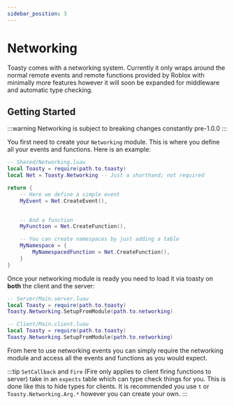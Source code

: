 ```yaml
---
sidebar_position: 3
---
```


# Networking

Toasty comes with a networking system. Currently it only wraps around the normal remote events and remote functions provided by Roblox with minimally more features however it will soon be expanded for middleware and automatic type checking.

## Getting Started

:::warning
Networking is subject to breaking changes constantly pre-1.0.0
:::

You first need to create your `Networking` module. This is where you define all your events and functions. Here is an example:

```lua
-- Shared/Networking.luau
local Toasty = require(path.to.toasty)
local Net = Toasty.Networking -- Just a shorthand; not required

return {
	-- Here we define a simple event
	MyEvent = Net.CreateEvent(),
	

	-- And a function
	MyFunction = Net.CreateFunction(),

	-- You can create namespaces by just adding a table
	MyNamespace = {
		MyNamespacedFunction = Net.CreateFunction(),
	}
}
```

Once your networking module is ready you need to load it via toasty on **both** the client and the server:

```lua
-- Server/Main.server.luau
local Toasty = require(path.to.toasty)
Toasty.Networking.SetupFromModule(path.to.networking)

-- Client/Main.client.luau
local Toasty = require(path.to.toasty)
Toasty.Networking.SetupFromModule(path.to.networking)
```

From here to use networking events you can simply require the networking module and access all the events and functions as you would expect.

:::tip
`SetCallback` and `Fire` (Fire only applies to client firing functions to server) take in an `expects` table which can type check things for you. This is done like this to hide types for clients. It is recommended you use `t` or `Toasty.Networking.Arg.*` however you can create your own.
:::